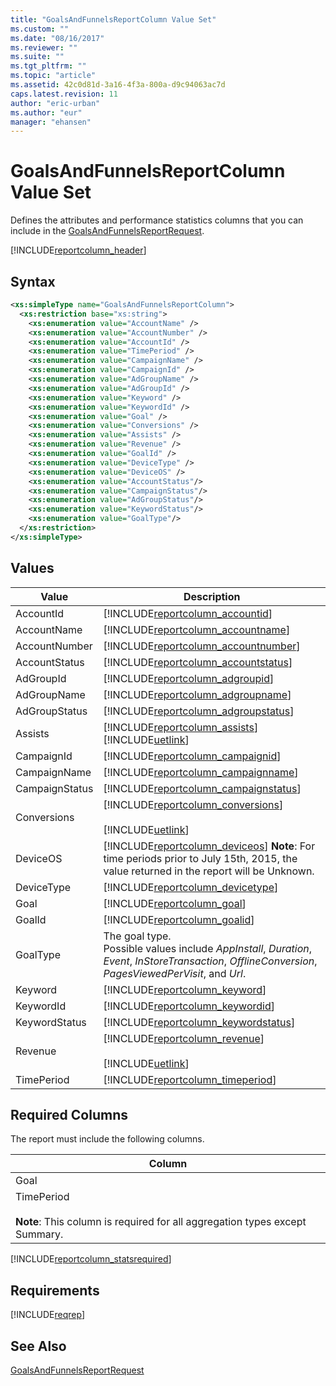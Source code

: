 ```yaml
---
title: "GoalsAndFunnelsReportColumn Value Set"
ms.custom: ""
ms.date: "08/16/2017"
ms.reviewer: ""
ms.suite: ""
ms.tgt_pltfrm: ""
ms.topic: "article"
ms.assetid: 42c0d81d-3a16-4f3a-800a-d9c94063ac7d
caps.latest.revision: 11
author: "eric-urban"
ms.author: "eur"
manager: "ehansen"
---
```

# GoalsAndFunnelsReportColumn Value Set
Defines the attributes and performance statistics columns that you can include in the [GoalsAndFunnelsReportRequest](../reporting-api/goalsandfunnelsreportrequest-data-object.md).

[!INCLUDE[reportcolumn_header](../reporting-api/includes/reportcolumn-header.md)]
## Syntax

```xml
<xs:simpleType name="GoalsAndFunnelsReportColumn">
  <xs:restriction base="xs:string">
    <xs:enumeration value="AccountName" />
    <xs:enumeration value="AccountNumber" />
    <xs:enumeration value="AccountId" />
    <xs:enumeration value="TimePeriod" />
    <xs:enumeration value="CampaignName" />
    <xs:enumeration value="CampaignId" />
    <xs:enumeration value="AdGroupName" />
    <xs:enumeration value="AdGroupId" />
    <xs:enumeration value="Keyword" />
    <xs:enumeration value="KeywordId" />
    <xs:enumeration value="Goal" />
    <xs:enumeration value="Conversions" />
    <xs:enumeration value="Assists" />
    <xs:enumeration value="Revenue" />
    <xs:enumeration value="GoalId" />
    <xs:enumeration value="DeviceType" />
    <xs:enumeration value="DeviceOS" />
    <xs:enumeration value="AccountStatus"/>
    <xs:enumeration value="CampaignStatus"/>
    <xs:enumeration value="AdGroupStatus"/>
    <xs:enumeration value="KeywordStatus"/>
    <xs:enumeration value="GoalType"/>
  </xs:restriction>
</xs:simpleType>
```

## Values

|Value|Description|
|---------|---------------|
|AccountId|[!INCLUDE[reportcolumn_accountid](../reporting-api/includes/reportcolumn-accountid.md)]|
|AccountName|[!INCLUDE[reportcolumn_accountname](../reporting-api/includes/reportcolumn-accountname.md)]|
|AccountNumber|[!INCLUDE[reportcolumn_accountnumber](../reporting-api/includes/reportcolumn-accountnumber.md)]|
|AccountStatus|[!INCLUDE[reportcolumn_accountstatus](../reporting-api/includes/reportcolumn-accountstatus.md)]|
|AdGroupId|[!INCLUDE[reportcolumn_adgroupid](../reporting-api/includes/reportcolumn-adgroupid.md)]|
|AdGroupName|[!INCLUDE[reportcolumn_adgroupname](../reporting-api/includes/reportcolumn-adgroupname.md)]|
|AdGroupStatus|[!INCLUDE[reportcolumn_adgroupstatus](../reporting-api/includes/reportcolumn-adgroupstatus.md)]|
|Assists|[!INCLUDE[reportcolumn_assists](../reporting-api/includes/reportcolumn-assists.md)][!INCLUDE[uetlink](../reporting-api/includes/uetlink.md)]|
|CampaignId|[!INCLUDE[reportcolumn_campaignid](../reporting-api/includes/reportcolumn-campaignid.md)]|
|CampaignName|[!INCLUDE[reportcolumn_campaignname](../reporting-api/includes/reportcolumn-campaignname.md)]|
|CampaignStatus|[!INCLUDE[reportcolumn_campaignstatus](../reporting-api/includes/reportcolumn-campaignstatus.md)]|
|Conversions|[!INCLUDE[reportcolumn_conversions](../reporting-api/includes/reportcolumn-conversions.md)]<br/><br/>[!INCLUDE[uetlink](../reporting-api/includes/uetlink.md)]|
|DeviceOS|[!INCLUDE[reportcolumn_deviceos](../reporting-api/includes/reportcolumn-deviceos.md)] **Note**: For time periods prior to July 15th, 2015, the value returned in the report will be Unknown.|
|DeviceType|[!INCLUDE[reportcolumn_devicetype](../reporting-api/includes/reportcolumn-devicetype.md)]|
|Goal|[!INCLUDE[reportcolumn_goal](../reporting-api/includes/reportcolumn-goal.md)]|
|GoalId|[!INCLUDE[reportcolumn_goalid](../reporting-api/includes/reportcolumn-goalid.md)]|
|GoalType|The goal type.<br/>Possible values include *AppInstall*, *Duration*, *Event*, *InStoreTransaction*, *OfflineConversion*, *PagesViewedPerVisit*, and *Url*.|
|Keyword|[!INCLUDE[reportcolumn_keyword](../reporting-api/includes/reportcolumn-keyword.md)]|
|KeywordId|[!INCLUDE[reportcolumn_keywordid](../reporting-api/includes/reportcolumn-keywordid.md)]|
|KeywordStatus|[!INCLUDE[reportcolumn_keywordstatus](../reporting-api/includes/reportcolumn-keywordstatus.md)]|
|Revenue|[!INCLUDE[reportcolumn_revenue](../reporting-api/includes/reportcolumn-revenue.md)]<br/><br/>[!INCLUDE[uetlink](../reporting-api/includes/uetlink.md)]|
|TimePeriod|[!INCLUDE[reportcolumn_timeperiod](../reporting-api/includes/reportcolumn-timeperiod.md)]|

## <a name="requiredcolumns"></a>Required Columns
The report must include the following columns.

|Column|
|----------|
|Goal|
|TimePeriod<br /><br />**Note**: This column is required for all aggregation types except Summary.|
[!INCLUDE[reportcolumn_statsrequired](../reporting-api/includes/reportcolumn-statsrequired.md)]
## Requirements
[!INCLUDE[reqrep](../reporting-api/includes/reqrep.md)]
## See Also
[GoalsAndFunnelsReportRequest](../reporting-api/goalsandfunnelsreportrequest-data-object.md)

